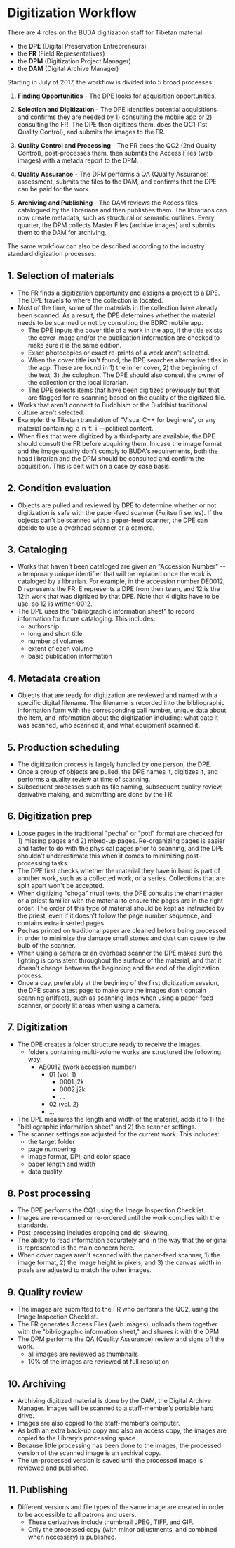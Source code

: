 # Digitization Workflow

There are 4 roles on the BUDA digitization staff for Tibetan material:

*   the **DPE** (Digital Preservation Entrepreneurs)
*   the **FR** (Field Representatives)
*   the **DPM** (Digitization Project Manager)
*   the **DAM** (Digital Archive Manager)

Starting in July of 2017, the workflow is divided into 5 broad processes:

1.  **Finding Opportunities** - The DPE looks for acquisition opportunities.

2.  **Selection and Digitization** - The DPE identifies potential acquisitions and confirms they are needed by 1) consulting the mobile app or 2) consulting the FR. The DPE then digitizes them, does the QC1 (1st Quality Control), and submits the images to the FR.

3.  **Quality Control and Processing** - The FR does the QC2 (2nd Quality Control), post-processes them, then submits the Access Files (web images) with a metada report to the DPM.

4.  **Quality Assurance** - The DPM performs a QA (Quality Assurance) assessment, submits the files to the DAM, and confirms that the DPE can be paid for the work.

5.  **Archiving and Publishing** - The DAM reviews the Access files catalogued by the librarians and then publishes them. The librarians can now create metadata, such as structural or semantic outlines. Every quarter, the DPM collects Master Files (archive images) and submits them to the DAM for archiving.

The same workflow can also be described according to the industry standard digization processes:

## 1\. Selection of materials

*   The FR finds a digitization opportunity and assigns a project to a DPE. The DPE travels to where the collection is located.
*   Most of the time, some of the materials in the collection have already been scanned. As a result, the DPE determines whether the material needs to be scanned or not by consulting the BDRC mobile app.
    *   The DPE inputs the cover title of a work in the app, if the title exists the cover image and/or the publication information are checked to make sure it is the same edition.
    *   Exact photocopies or exact re-prints of a work aren't selected.
    *   When the cover title isn't found, the DPE searches alternative titles in the app. These are found in 1) the inner cover, 2) the beginning of the text, 3) the colophon. The DPE should also consult the owner of the collection or the local librarian.
    *   The DPE selects items that have been digitized previously but that are flagged for re-scanning based on the quality of the digitized file.
*   Works that aren't connect to Buddhism or the Buddhist traditional culture aren't selected.
*   Example: the Tibetan translation of "Visual C++ for beginers", or any material containing ａｎｔｉ－political content.
*   When files that were digitized by a third-party are available, the DPE should consult the FR before acquiring them. In case the image format and the image quality don't comply to BUDA's requirements, both the head librarian and the DPM should be consulted and confirm the acquisition. This is delt with on a case by case basis.

## 2\. Condition evaluation

*   Objects are pulled and reviewed by DPE to determine whether or not digitization is safe with the paper-feed scanner (Fujitsu fi series). If the objects can't be scanned with a paper-feed scanner, the DPE can decide to use a overhead scanner or a camera.

## 3\. Cataloging

*   Works that haven't been cataloged are given an "Accession Number" -- a temporary unique identifier that will be replaced once the work is cataloged by a librarian. For example, in the accession number DE0012, D represents the FR, E represents a DPE from their team, and 12 is the 12th work that was digitized by that DPE. Note that 4 digits have to be use, so 12 is written 0012.
*   The DPE uses the "bibliographic information sheet" to record information for future cataloging. This includes:
    *   authorship
    *   long and short title
    *   number of volumes
    *   extent of each volume
    *   basic publication information

## 4\. Metadata creation

*   Objects that are ready for digitization are reviewed and named with a specific digital filename. The filename is recorded into the bibliographic information form with the corresponding call number, unique data about the item, and information about the digitization including: what date it was scanned, who scanned it, and what equipment scanned it.

## 5\. Production scheduling

*   The digitization process is largely handled by one person, the DPE.
*   Once a group of objects are pulled, the DPE names it, digitizes it, and performs a quality review at time of scanning.
*   Subsequent processes such as file naming, subsequent quality review, derivative making, and submitting are done by the FR.

## 6\. Digitization prep

*   Loose pages in the traditional "pecha" or "poti" format are checked for 1) missing pages and 2) mixed-up pages. Re-organizing pages is easier and faster to do with the physical pages prior to scanning, and the DPE shouldn't underestimate this when it comes to minimizing post-processing tasks.
*   The DPE first checks whether the material they have in hand is part of another work, such as a collected work, or a series. Collections that are split apart won't be accepted.
*   When digitizing "choga" ritual texts, the DPE consults the chant master or a priest familiar with the material to ensure the pages are in the right order. The order of this type of material should be kept as instructed by the priest, even if it doesn't follow the page number sequence, and contains extra inserted pages.
*   Pechas printed on traditional paper are cleaned before being processed in order to minimize the damage small stones and dust can cause to the bulb of the scanner.
*   When using a camera or an overhead scanner the DPE makes sure the lighting is consistent throughout the surface of the material, and that it doesn't change between the beginning and the end of the digitization process.
*   Once a day, preferably at the begining of the first digitization session, the DPE scans a test page to make sure the images don't contain scanning artifacts, such as scanning lines when using a paper-feed scanner, or poorly lit areas when using a camera.

## 7\. Digitization

*   The DPE creates a folder structure ready to receive the images.
    *   folders containing multi-volume works are structured the following way:
        *   AB0012 (work accession number)
            *   01 (vol. 1)
                *   0001.j2k
                *   0002.j2k
                *   ...
            *   02 (vol. 2)
            *   ...
*   The DPE measures the length and width of the material, adds it to 1) the "bibliographic information sheet" and 2) the scanner settings.
*   The scanner settings are adjusted for the current work. This includes:
    *   the target folder
    *   page numbering
    *   image format, DPI, and color space
    *   paper length and width
    *   data quality

## 8\. Post processing

*   The DPE performs the CQ1 using the Image Inspection Checklist.
*   Images are re-scanned or re-ordered until the work complies with the standards.
*   Post-processing includes cropping and de-skewing.
*   The ability to read information accurately and in the way that the original is represented is the main concern here.
*   When cover pages aren't scanned with the paper-feed scanner, 1) the image format, 2) the image height in pixels, and 3) the canvas width in pixels are adjusted to match the other images.

## 9\. Quality review

*   The images are submitted to the FR who performs the QC2, using the Image Inspection Checklist.
*   The FR generates Access Files (web images), uploads them together with the "bibliographic information sheet," and shares it with the DPM
*   The DPM performs the QA (Quality Assurance) review and signs off the work.
    *   all images are reviewed as thumbnails
    *   10% of the images are reviewed at full resolution

## 10\. Archiving

*   Archiving digitized material is done by the DAM, the Digital Archive Manager. Images will be scanned to a staff-member’s portable hard drive.
*   Images are also copied to the staff-member’s computer.
*   As both an extra back-up copy and also an access copy, the images are copied to the Library’s processing space.
*   Because little processing has been done to the images, the processed version of the scanned image is an archival copy.
*   The un-processed version is saved until the processed image is reviewed and published.

## 11\. Publishing

*   Different versions and file types of the same image are created in order to be accessible to all patrons and users.
    *   These derivatives include thumbnail JPEG, TIFF, and GIF.
    *   Only the processed copy (with minor adjustments, and combined when necessary) is published.
